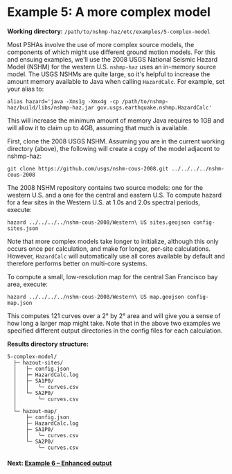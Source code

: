 # Example 5: A more complex model

__Working directory:__ `/path/to/nshmp-haz/etc/examples/5-complex-model`

Most PSHAs involve the use of more complex source models, the components of which
might use different ground motion models. For this and ensuing examples, we'll use the
2008 USGS National Seismic Hazard Model (NSHM) for the western U.S. `nshmp-haz` uses an
in-memory source model. The USGS NSHMs are quite large, so it's helpful to increase the amount
memory available to Java when calling `HazardCalc`. For example, set your alias to:

```Shell
alias hazard='java -Xms1g -Xmx4g -cp /path/to/nshmp-haz/build/libs/nshmp-haz.jar gov.usgs.earthquake.nshmp.HazardCalc'
```

This will increase the minimum amount of memory Java requires to 1GB and will allow it to claim
up to 4GB, assuming that much is available.

First, clone the 2008 USGS NSHM. Assuming you are in the current working directory (above), the
following will create a copy of the model adjacent to nshmp-haz:

```Shell
git clone https://github.com/usgs/nshm-cous-2008.git ../../../../nshm-cous-2008
```

The 2008 NSHM repository contains two source models: one for the western U.S. and a one for the
central and eastern U.S. To compute hazard for a few sites in the Western U.S. at 1.0s and 2.0s
spectral periods, execute:

```Shell
hazard ../../../../nshm-cous-2008/Western\ US sites.geojson config-sites.json
```

Note that more complex models take longer to initialize, although this only occurs once per
calculation, and make for longer, per-site calculations. However, `HazardCalc` will automatically
use all cores available by default and therefore performs better on multi-core systems.

To compute a small, low-resolution map for the central San Francisco bay area, execute:

```Shell
hazard ../../../../nshm-cous-2008/Western\ US map.geojson config-map.json
```

This computes 121 curves over a 2° by 2° area and will give you a sense of how long a larger map
might take. Note that in the above two examples we specified different output directories in the
config files for each calculation.

__Results directory structure:__

```text
5-complex-model/
  ├─ hazout-sites/
  │   ├─ config.json
  │   ├─ HazardCalc.log
  │   ├─ SA1P0/
  │   │   └─ curves.csv
  │   └─ SA2P0/
  │       └─ curves.csv
  │
  └─ hazout-map/
      ├─ config.json
      ├─ HazardCalc.log
      ├─ SA1P0/
      │   └─ curves.csv
      └─ SA2P0/
          └─ curves.csv
```

<!-- markdownlint-disable MD001 -->
#### Next: [Example 6 – Enhanced output](../6-enhanced-output)
